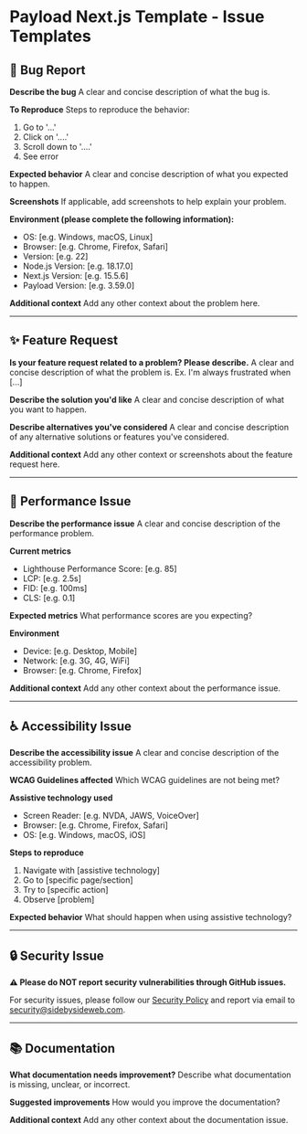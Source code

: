 # Payload Next.js Template - Issue Templates

## 🐛 Bug Report

**Describe the bug**
A clear and concise description of what the bug is.

**To Reproduce**
Steps to reproduce the behavior:
1. Go to '...'
2. Click on '....'
3. Scroll down to '....'
4. See error

**Expected behavior**
A clear and concise description of what you expected to happen.

**Screenshots**
If applicable, add screenshots to help explain your problem.

**Environment (please complete the following information):**
- OS: [e.g. Windows, macOS, Linux]
- Browser: [e.g. Chrome, Firefox, Safari]
- Version: [e.g. 22]
- Node.js Version: [e.g. 18.17.0]
- Next.js Version: [e.g. 15.5.6]
- Payload Version: [e.g. 3.59.0]

**Additional context**
Add any other context about the problem here.

---

## ✨ Feature Request

**Is your feature request related to a problem? Please describe.**
A clear and concise description of what the problem is. Ex. I'm always frustrated when [...]

**Describe the solution you'd like**
A clear and concise description of what you want to happen.

**Describe alternatives you've considered**
A clear and concise description of any alternative solutions or features you've considered.

**Additional context**
Add any other context or screenshots about the feature request here.

---

## 🚀 Performance Issue

**Describe the performance issue**
A clear and concise description of the performance problem.

**Current metrics**
- Lighthouse Performance Score: [e.g. 85]
- LCP: [e.g. 2.5s]
- FID: [e.g. 100ms]
- CLS: [e.g. 0.1]

**Expected metrics**
What performance scores are you expecting?

**Environment**
- Device: [e.g. Desktop, Mobile]
- Network: [e.g. 3G, 4G, WiFi]
- Browser: [e.g. Chrome, Firefox]

**Additional context**
Add any other context about the performance issue.

---

## ♿ Accessibility Issue

**Describe the accessibility issue**
A clear and concise description of the accessibility problem.

**WCAG Guidelines affected**
Which WCAG guidelines are not being met?

**Assistive technology used**
- Screen Reader: [e.g. NVDA, JAWS, VoiceOver]
- Browser: [e.g. Chrome, Firefox, Safari]
- OS: [e.g. Windows, macOS, iOS]

**Steps to reproduce**
1. Navigate with [assistive technology]
2. Go to [specific page/section]
3. Try to [specific action]
4. Observe [problem]

**Expected behavior**
What should happen when using assistive technology?

---

## 🔒 Security Issue

**⚠️ Please do NOT report security vulnerabilities through GitHub issues.**

For security issues, please follow our [Security Policy](SECURITY.md) and report via email to security@sidebysideweb.com.

---

## 📚 Documentation

**What documentation needs improvement?**
Describe what documentation is missing, unclear, or incorrect.

**Suggested improvements**
How would you improve the documentation?

**Additional context**
Add any other context about the documentation issue.